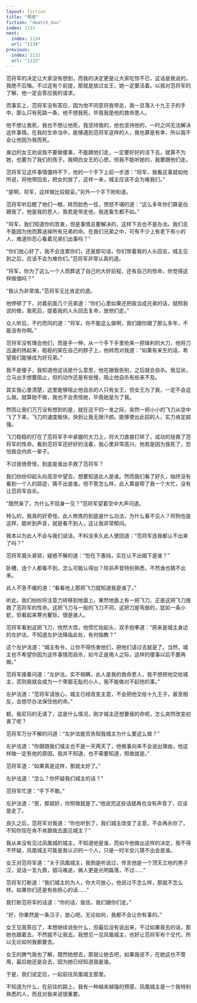 ```yaml
---
layout: fiction
title: "预感"
fiction: "deatch_bus"
index: 1133
next:
  index: 1134
  url: "1134"
previous:
  index: 1132
  url: "1132"
---
```

范将军的决定让大家没有想到，而我的决定更是让大家吃惊不已，这话是我说的，我绝不后悔。不过这有个前提，那就是放过女王，她一定要活着。以我对范将军的了解，他一定会答应我的请求。

而事实上，范将军没有答应，因为他不同意将我带走，我一旦落入十九王子的手中，那么只有死路一条，他不想我死，毕竟我是他的救命恩人。

他不想让我死，我也不想让他死，我坚持我的，他也坚持他的，一时之间无法解决这件事情。在我的生命当中，能够遇到范将军这样的人，我也算是有幸，所以我不会让他因为我而死。

身边的女王劝说我不要做傻事，不能跟他们走，一定要好好的活下去，就算不为她，也要为了我们的孩子。我明白女王的心思，但我不能听她的，我要跟他们走。

范将军见这件事情僵持不下，他的一个手下上前一步道：“将军，我看这事就如他所说，将他带回去，把女的放了，这样一来，城主应该不会为难我们。”

“是啊，将军，这样做比较稳妥。”另外一个手下附和道。

范将军听后瞪了他们一眼，转而脸色一怔，愤怒不堪的道：“这么多年你们算是白跟我了，他是我的恩人，我若是带走他，我连畜生都不如。”

“将军，我们知道你的苦衷，但是事情总要解决的，这样下去也不是办法。我们总不能因为他而葬送掉所有兄弟的命。在我们兄弟之中，可有不少上有老下有小的人，难道你忍心看着兄弟们出事吗？”

“你们放心好了，我不会连累你们，还是那句话，你们带着我的人头回去，城主见到之后，应该不会为难你们。”范将军非常认真的道。

“将军，你为了这么一个人而葬送了自己的大好前程，还有自己的性命，你觉得这样做值吗？”

“我认为非常值。”范将军无比肯定的道。

他停顿了下，对着前面几个兄弟道：“你们心里如果还把我当成兄弟的话，就照我说的做，我死后，提着我的人头回去复命，放他们走。”

众人听后，不约而同的道：“将军，你不能这么做啊，我们跟你跟了那么多年，不能没有你啊。”

范将军没有理会他们，而是手一伸，从一个手下手里抢来一把锋利的大刀，他将刀迅速的扬起来，稳稳的架在自己的脖子上，他转而对我道：“如果有来生的话，希望我们能够成为好兄弟。”

我不是傻子，我知道他这话是什么意思，他在跟我告别，之后就会自杀。我见状，立马出手想要阻止，但的动作还是有些慢，阻止他自杀有些来不及。

其实我心里清楚，这里能够阻止他自杀的人只有女王，但女王为了我，一定不会这么做。就算她不做，我也不会责怪她，毕竟她是为了我。

然而让我们万万没有想到的是，就在这千钧一发之际，突然一把小小的飞刀从空中飞了下来，飞刀的速度极快，快到让我无限汗颜。能够使出此招的人，实力肯定超强。

飞刀稳稳的打在了范将军手中紧握的大刀上，将大刀直接打碎了，成功的拯救了范将军的性命。看到范将军还好好的活着，我心里非常高兴，他若是因为我死了，恐怕我会内疚一辈子。

不过我很奇怪，到底是谁出手救了范将军？

我们纷纷仰起头向高空中望去，想要知道此人是谁。然而我们看了好久，始终没有看到一个人的踪迹，猜不出是谁。但不管怎么样，此人算是帮了我一个大忙，没有让范将军自杀。

“既然来了，为什么不现身一见？”范将军望着空中大声问道。

特么的，我真的好奇怪，此人修炼的到底是什么功法，为什么看不见人？阿狗也是这样，能听到声音，就是看不到人，这让我非常郁闷。

我本以为此人不会与我们说话，不料没多久此人便回道：“范将军连我都认不出来了吗？”

范将军眉头紧锁，疑惑不解的道：“恕在下愚钝，实在认不出阁下是谁？”

卧槽，连个人都看不到，怎么可能认得出？除非声音特别熟悉，不然谁也猜不出来。

此人不急不缓的道：“看看地上那把飞刀就知道我是谁了。”

听此，我们纷纷将注意力转移到地面上，果然地面上有一把飞刀，正是这把飞刀挽救了范将军的性命。这把飞刀与一般的飞刀不同，这把刀是弯曲的，犹如一条小蛇，但看起来寒光矍铄，很是骇人。

范将军看到这把飞刀，恍然大悟，他慌忙抬起头，双手抱拳道：“原来是城主身边的左护法，不知道左护法降临此处，有何指教？”

这个左护法道：“城主有令，让你不得伤害他们，把他们请过去就是了。当然，城主也不希望你因为这件事情而自杀，如今正是用人之际，这样的傻事以后不要再做。”

范将军接着问道：“左护法，实不相瞒，此人是我的救命恩人，我不想把他交给城主，否则我就会成为一个卑鄙无耻的小人，我不能做对不起他的事。”

左护法道：“范将军请放心，城主已经改变主意，不会把他交给十九王子，甚至相反，会想尽办法保住他的命。”

额，我尼玛的无语了，这是什么情况，刚才城主还想要我的命呢，怎么突然改变初衷了呢？

范将军万分不解的问道：“左护法能否告知我城主为什么要这么做？”

左护法道：“你跟随我们城主也不是一天两天了，他做事向来不会说出理由，他这样做一定有他的原因，我并不知道，也不需要知道，照做就是。”

范将军道：“如果真是这样，那就太好了。”

左护法道：“怎么？你怀疑我们城主的话？”

范将军忙道：“手下不敢。”

左护法道：“恩，那就好，你照做就是了。”他说完这些话就再也没有声音了，应该是走了。

良久之后，范将军对我道：“你也听到了，我们城主改变了主意，不会再杀你了，不知你现在肯不肯跟我去面见城主？”

我从来没有见过凤凰城的城主，不知道他是谁，而如今他做出这样的决定，我不得不怀疑，凤凰城主可能是我认识的一个人，只是一时半会儿猜不出会是谁。

女王对范将军道：“关于凤凰城主，我倒是听说过，传言他是一个顶天立地的男子汉，说话一言九鼎，驷马难追，做人更是光明磊落，不过……”

范将军打断道：“我们城主的为人，你大可放心，他说过不怎么样，那就不怎么样。如果你们还是有些担心的话……”

我打断范将军的话道：“你的话，我信，我们跟你们走。”

“好，你果然是一条汉子，放心吧，无论如何，我都不会让你有事的。”

女王见我答应了，本想继续说些什么，但最后没有说出来，不过如果我去的话，那她也跟着去，不然就不让我去。我想见一见凤凰城主，也好让范将军有个交代，所以无论如何我都要去。

女王的脾气我也了解，既然她想去，那就让她去吧，如果我说不，在她这也不管用，最后她还是会去，因为她已经知道我是谁。

于是，我们说定后，一起前往凤凰城主那里。

不知道为什么，在前往的路上，我有一种越来越强的预感，凤凰城主是一个我特别熟悉的人，而且对我来说很重要。